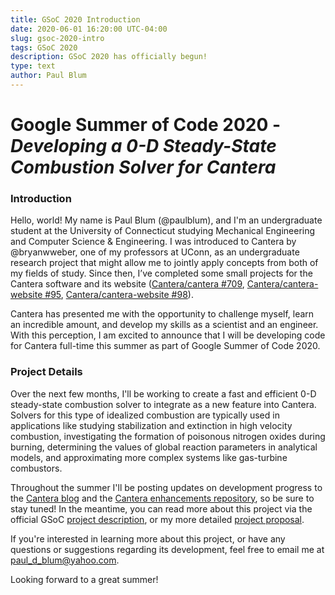 ```yaml
---
title: GSoC 2020 Introduction
date: 2020-06-01 16:20:00 UTC-04:00
slug: gsoc-2020-intro
tags: GSoC 2020
description: GSoC 2020 has officially begun!
type: text
author: Paul Blum
---
```


# Google Summer of Code 2020 - _Developing a 0-D Steady-State Combustion Solver for Cantera_

### Introduction

Hello, world! My name is Paul Blum (@paulblum), and I'm an undergraduate student at the University of Connecticut studying Mechanical Engineering and Computer Science & Engineering. I was introduced to Cantera by @bryanwweber, one of my professors at UConn, as an undergraduate research project that might allow me to jointly apply concepts from both of my fields of study. Since then, I’ve completed some small projects for the Cantera software and its website ([Cantera/cantera #709](https://github.com/Cantera/cantera/pull/709), [Cantera/cantera-website #95](https://github.com/Cantera/cantera-website/pull/95), [Cantera/cantera-website #98](https://github.com/Cantera/cantera-website/pull/98)). 

Cantera has presented me with the opportunity to challenge myself, learn an incredible amount, and develop my skills as a scientist and an engineer. With this perception, I am excited to announce that I will be developing code for Cantera full-time this summer as part of Google Summer of Code 2020.

### Project Details

Over the next few months, I'll be working to create a fast and efficient 0-D steady-state combustion solver to integrate as a new feature into Cantera. Solvers for this type of idealized combustion are typically used in applications like studying stabilization and extinction in high velocity combustion, investigating the formation of poisonous nitrogen oxides during burning, determining the values of global reaction parameters in analytical models, and approximating more complex systems like gas-turbine combustors.

Throughout the summer I'll be posting updates on development progress to the [Cantera blog](https://cantera.org/blog/index.html) and the [Cantera enhancements repository](https://github.com/Cantera/enhancements/issues/31), so be sure to stay tuned! In the meantime, you can read more about this project via the official GSoC [project description](https://summerofcode.withgoogle.com/projects/#4550970131873792), or my more detailed [project proposal](https://summerofcode.withgoogle.com/serve/4784584056635392/).

If you're interested in learning more about this project, or have any questions or suggestions regarding its development, feel free to email me at paul_d_blum@yahoo.com.

Looking forward to a great summer!
